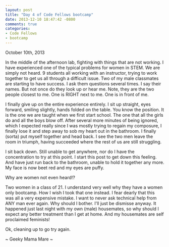 ```yaml
---
layout: post
title: "Day 4 of Code Fellows bootcamp"
date: 2013-12-10 18:47:42 -0800
comments: true
categories:
- Code Fellows
- bootcamp
---
```

October 10th, 2013

In the middle of the afternoon lab, fighting with things that are not working.  I have experienced one of the typical problems for women in STEM.  We are simply not heard.  9 students all working with an instructor, trying to work together to get us all through a difficult issue.  Two of my male classmates are starting to have success.  I ask them questions several times.  I say their names.  But not once do they look up or hear me.  Note, they are the two people closest to me.  One is RIGHT next to me.  One is in front of me.

I finally give up on the entire experience entirely.  I sit up straight, eyes forward, smiling slightly, hands folded on the table.  You know the position.  It is the one we are taught when we first start school.  The one that all the girls do and all the boys blow off.  After several more minutes of being ignored, which I expected really since I was mostly trying to regain my composure, I finally lose it and step away to sob my heart out in the bathroom.  I finally (sorta) put myself together and head back.  I see the two men leave the room in triumph, having succeeded where the rest of us are still struggling.

I sit back down.  Still unable to get anywhere, nor do I have the concentration to try at this point.  I start this post to get down this feeling.  And have just run back to the bathroom, unable to hold it together any more.  My face is now beet red and my eyes are puffy.

Why are women not even heard!?

Two women in a class of 21.  I understand very well why they have a women only bootcamp.  How I wish I took that one instead.  I fear dearly that this was all a very expensive mistake.  I want to never ask technical help from ANY man ever again.  Why should I bother.  I'll just be dismisse anyway.  It happened just last night with my own (male) housemates, so why should I expect any better treatment than I get at home.  And my housemates are self proclaimed feminists!

Ok, cleaning up to go try again.

~ Geeky Mama Mare ~
